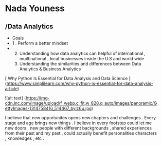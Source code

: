 # Nada Youness

## /Data Analytics 

- Goals
- 1 . Perform a better mindset
- 2. Understanding how data analytics   can helpful of international , muiltinational , local businesses inside the U.S and world wide
  3. Understanding the similarities and differences between Data Analytics & Business Analytics

[ Why Python Is Essential for Data Analysis and Data Science ] (https://www.simplilearn.com/why-python-is-essential-for-data-analysis-article)

![alt text] (https://img-cdn.inc.com/image/upload/f_webp,c_fit,w_828,q_auto/images/panoramic/GettyImages-1314758416_514467_bylz6u.jpg)


I believe that new opportunites opens new chapters and challenges . Every stage and age brings new things . I believe in every footstep could let me new doors , new people with different backgrounds , shared experiences from their past and my past , could actually benefit personalities characters , knowledges , etc . 

